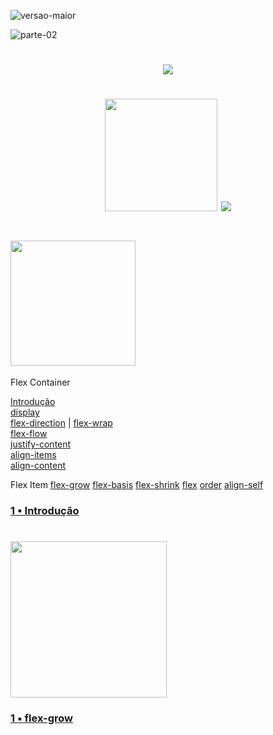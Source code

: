 ![versao-maior](https://user-images.githubusercontent.com/57417305/80772249-6fe01600-8b2c-11ea-8926-c8c969dfa8c8.gif)

![parte-02](https://user-images.githubusercontent.com/57417305/80775418-efbeae00-8b35-11ea-97b0-7eba5ac0bff1.gif)

<h1 align="center">
  <img src="https://user-images.githubusercontent.com/57417305/80855949-faec0980-8c1b-11ea-9f74-72dde422b92b.gif" />
</h1>

<h1 align="center">
  <img width="180px" src="https://user-images.githubusercontent.com/57417305/80854796-654b7c80-8c11-11ea-8d74-360e369505d3.gif" />
  <img src="https://user-images.githubusercontent.com/57417305/80778043-77f48180-8b3d-11ea-8c94-bfbd472b30cf.gif" />
</h1>
<h1 align="">
  <img width="200px" src="https://user-images.githubusercontent.com/57417305/80775981-88a1f900-8b37-11ea-95dd-0e69686f1365.gif" />
</h1>

Flex Container                     
                            
[Introdução](#flexbox-intro)          
[display](#flex-container-display)  
[flex-direction](#flex-direction)  | 
[flex-wrap](#flex-wrap)              
[flex-flow](#flex-flow)              
[justify-content](#justify-content)  
[align-items](#align-items)        
[align-content](#align-content)    


Flex Item
[flex-grow](#flex-grow)
[flex-basis](#flex-basis)
[flex-shrink](#flex-shrink)
[flex](#flex)
[order](#order)
[align-self](#align-self)



<a id="flexbox-intro"></a>
### [1 • Introdução](#flexbox-intro)

<h1 align="">
  <img width="250px" src="https://user-images.githubusercontent.com/57417305/80779876-5bf3de80-8b43-11ea-9bd6-728e2f6f2dd2.gif" />
</h1>

<a id="flex-grow"></a>
### [1 • flex-grow](#flex-grow)
